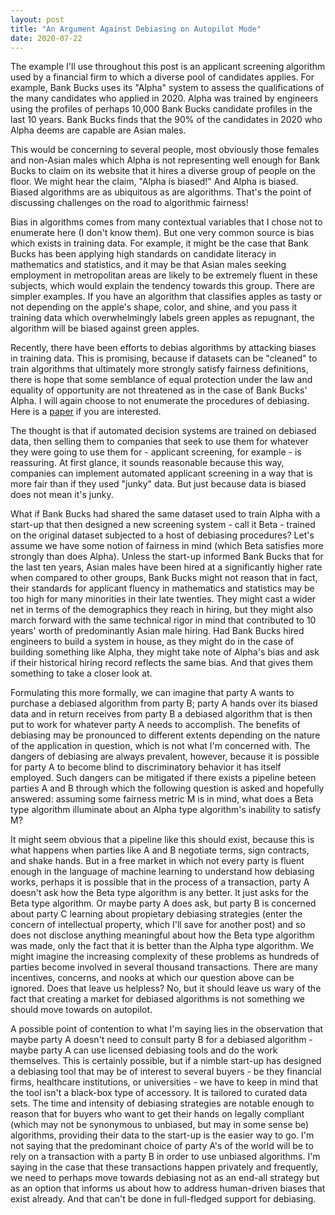 ```yaml
---
layout: post
title: "An Argument Against Debiasing on Autopilot Mode"
date: 2020-07-22
---
```


The example I'll use throughout this post is an applicant screening algorithm used by a financial firm to which a diverse pool of candidates applies. For example, Bank Bucks uses its "Alpha" system to assess the qualifications of the many candidates who applied in 2020. Alpha was trained by engineers using the profiles of perhaps 10,000 Bank Bucks candidate profiles in the last 10 years. Bank Bucks finds that the 90% of the candidates in 2020 who Alpha deems are capable are Asian males. 

This would be concerning to several people, most obviously those females and non-Asian males which Alpha is not representing well enough for Bank Bucks to claim on its website that it hires a diverse group of people on the floor. We might hear the claim, "Alpha is biased!" And Alpha is biased. Biased algorithms are as ubiquitous as are algorithms. That's the point of discussing challenges on the road to algorithmic fairness! 

Bias in algorithms comes from many contextual variables that I chose not to enumerate here (I don't know them). But one very common source is bias which exists in training data. For example, it might be the case that Bank Bucks has been applying high standards on candidate literacy in mathematics and statistics, and it may be that Asian males seeking employment in metropolitan areas are likely to be extremely fluent in these subjects, which would explain the tendency towards this group. There are simpler examples. If you have an algorithm that classifies apples as tasty or not depending on the apple's shape, color, and shine, and you pass it training data which overwhelmingly labels green apples as repugnant, the algorithm will be biased against green apples. 

Recently, there have been efforts to debias algorithms by attacking biases in training data. This is promising, because if datasets can be "cleaned" to train algorithms that ultimately more strongly satisfy fairness definitions, there is hope that some semblance of equal protection under the law and equality of opportunity are not threatened as in the case of Bank Bucks' Alpha. I will again choose to not enumerate the procedures of debiasing. Here is a <a href="https://arxiv.org/pdf/1908.10763.pdf">paper</a> if you are interested. 

The thought is that if automated decision systems are trained on debiased data, then selling them to companies that seek to use them for whatever they were going to use them for - applicant screening, for example - is reassuring. At first glance, it sounds reasonable because this way, companies can implement automated applicant  screening in a way that is more fair than if they used "junky" data. But just because data is biased does not mean it's junky. 

What if Bank Bucks had shared the same dataset used to train Alpha with a start-up that then designed a new screening system - call it Beta - trained on the original dataset subjected to a host of debiasing procedures? Let's assume we have some notion of fairness in mind (which Beta satisfies more strongly than does Alpha). Unless the start-up informed Bank Bucks that for the last ten years, Asian males have been hired at a significantly higher rate when compared to other groups, Bank Bucks might not reason that in fact, their standards for applicant fluency in mathematics and statistics may be too high for many minorities in their late twenties. They might cast a wider net in terms of the demographics they reach in hiring, but they might also march forward with the same technical rigor in mind that contributed to 10 years' worth of predominantly Asian male hiring. Had Bank Bucks hired engineers to build a system in house, as they might do in the case of building something like Alpha, they might take note of Alpha's bias and ask if their historical hiring record reflects the same bias. And that gives them something to take a closer look at. 

Formulating this more formally, we can imagine that party A wants to purchase a debiased algorithm from party B; party A hands over its biased data and in return receives from party B a debiased algorithm that is then put to work for whatever party A needs to accomplish. The benefits of debiasing may be pronounced to different extents depending on the nature of the application in question, which is not what I'm concerned with. The dangers of debiasing are always prevalent, however, because it is possible for party A to become blind to discriminatory behavior it has itself employed. Such dangers can be mitigated if there exists a pipeline beteen parties A and B through which the following question is asked and hopefully answered: assuming some fairness metric M is in mind, what does a Beta type algorithm illuminate about an Alpha type algorithm's inability to satisfy M? 

It might seem obvious that a pipeline like this should exist, because this is what happens when parties like A and B negotiate terms, sign contracts, and shake hands. But in a free market in which not every party is fluent enough in the language of machine learning to understand how debiasing works, perhaps it is possible that in the process of a transaction, party A doesn't ask how the Beta type algorithm is any better. It just asks for the Beta type algorithm. Or maybe party A does ask, but party B is concerned about party C learning about propietary debiasing strategies (enter the concern of intellectual property, which I'll save for another post) and so does not disclose anything meaningful about how the Beta type algorithm was made, only the fact that it is better than the Alpha type algorithm. We might imagine the increasing complexity of these problems as hundreds of parties become involved in several thousand transactions. There are many incentives, concerns, and nooks at which our question above can be ignored. Does that leave us helpless? No, but it should leave us wary of the fact that creating a market for debiased algorithms is not something we should move towards on autopilot. 

A possible point of contention to what I'm saying lies in the observation that maybe party A doesn't need to consult party B for a debiased algorithm - maybe party A can use licensed debiasing tools and do the work themselves. This is certainly possible, but if a nimble start-up has designed a debiasing tool that may be of interest to several buyers - be they financial firms, healthcare institutions, or universities - we have to keep in mind that the tool isn't a black-box type of accessory. It is tailored to curated data sets. The time and intensity of debiasing strategies are notable enough to reason that for buyers who want to get their hands on legally compliant (which may not be synonymous to unbiased, but may in some sense be) algorithms, providing their data to the start-up is the easier way to go. I'm not saying that the predominant choice of party A's of the world will be to rely on a transaction with a party B in order to use unbiased algorithms. I'm saying in the case that these transactions happen privately and frequently, we need to perhaps move towards debiasing not as an end-all strategy but as an option that informs us about how to address human-driven biases that exist already. And that can't be done in full-fledged support for debiasing. 


